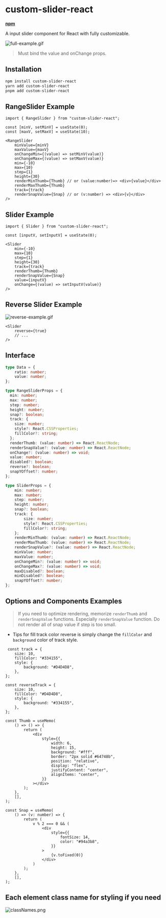 # custom-slider-react

**[npm](https://www.npmjs.com/package/custom-slider-react)**

A input slider component for React with fully customizable.

![full-example.gif](docs%2Ffull-example.gif)

> Must bind the value and onChange props.

## Installation

```bash
npm install custom-slider-react
yarn add custom-slider-react
pnpm add custom-slider-react
```


## RangeSlider Example

```tsx
import { RangeSlider } from "custom-slider-react";

const [minV, setMinV] = useState(0);
const [maxV, setMaxV] = useState(10);

<RangeSlider
    minValue={minV}
    maxValue={maxV}
    onChangeMin={(value) => setMinV(value)}
    onChangeMax={(value) => setMaxV(value)}
    min={-10}
    max={10}
    step={1}
    height={30}
    renderMinThumb={Thumb} // or (value:number)=> <div>{value}</div>
    renderMaxThumb={Thumb}
    track={track}
    renderSnapValue={Snap} // or (v:number) => <div>{v}</div>
/>
```

## Slider Example

```tsx
import { Slider } from "custom-slider-react";

const [inputV, setInputV] = useState(0);

<Slider
    min={-10}
    max={10}
    step={1}
    height={30}
    track={track}
    renderThumb={Thumb}
    renderSnapValue={Snap}
    value={inputV}
    onChange={(value) => setInputV(value)}
/>
```

## Reverse Slider Example

![reverse-example.gif](docs%2Freverse-example.gif)

```tsx
<Slider
    reverse={true}
    // ...
/>
```


## Interface

```ts
type Data = {
    ratio: number;
    value: number;
};

type RangeSliderProps = {
  min: number;
  max: number;
  step: number;
  height: number;
  snap?: boolean;
  track: {
    size: number;
    style?: React.CSSProperties;
    fillColor?: string;
  };
  renderThumb: (value: number) => React.ReactNode;
  renderSnapValue?: (value: number) => React.ReactNode;
  onChange?: (value: number) => void;
  value: number;
  disabled?: boolean;
  reverse?: boolean;
  snapYOffset?: number;
};

type SliderProps = {
    min: number;
    max: number;
    step: number;
    height: number;
    snap?: boolean;
    track: {
        size: number;
        style?: React.CSSProperties;
        fillColor?: string;
    };
    renderMinThumb: (value: number) => React.ReactNode;
    renderMaxThumb: (value: number) => React.ReactNode;
    renderSnapValue?: (value: number) => React.ReactNode;
    minValue: number;
    maxValue: number;
    onChangeMin?: (value: number) => void;
    onChangeMax?: (value: number) => void;
    maxDisabled?: boolean;
    minDisabled?: boolean;
    snapYOffset?: number;
};
```

## Options and Components Examples
> If you need to optimize rendering, memorize `renderThumb` and `renderSnapValue` functions. Especially `renderSnapValue` function.
> Do not render all of snap value if step is too small.

- Tips for fill track color reverse is simply change the `fillColor` and `background` color of track style.

```tsx
 const track = {
    size: 10,
    fillColor: "#334155",
    style: {
        background: "#D4D4D8",
    },
};

const reverseTrack = {
    size: 10,
    fillColor: "#D4D4D8",
    style: {
        background: "#334155",
    },
};

const Thumb = useMemo(
    () => () => {
        return (
            <div
                style={{
                    width: 6,
                    height: 15,
                    background: "#fff",
                    border: "2px solid #64748b",
                    position: "relative",
                    display: "flex",
                    justifyContent: "center",
                    alignItems: "center",
                }}
            ></div>
        );
    },
    [],
);

const Snap = useMemo(
    () => (v: number) => {
        return (
            v % 2 === 0 && (
                <div
                    style={{
                        fontSize: 14,
                        color: "#94a3b8",
                    }}
                >
                    {v.toFixed(0)}
                </div>
            )
        );
    },
    [],
);
```

## Each element class name for styling if you need

![classNames.png](docs%2FclassNames.png)